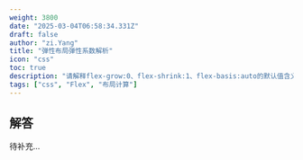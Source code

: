 ```yaml
---
weight: 3800
date: "2025-03-04T06:58:34.331Z"
draft: false
author: "zi.Yang"
title: "弹性布局弹性系数解析"
icon: "css"
toc: true
description: "请解释flex-grow:0、flex-shrink:1、flex-basis:auto的默认值含义，说明当容器空间不足时flex-shrink的计算公式（加权收缩算法），并通过实例演示负flex-grow值的特殊应用场景。"
tags: ["css", "Flex", "布局计算"]
---
```


## 解答

待补充...
